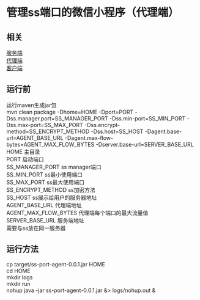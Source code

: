# 管理ss端口的微信小程序（代理端）  
## 相关  
[服务端](https://github.com/hpq86zllw/ss-port-server)  
[代理端](https://github.com/hpq86zllw/ss-port-agent)  
[客户端](https://github.com/hpq86zllw/ss-port-client)  
## 运行前  
运行maven生成jar包  
mvn clean package -Dhome=HOME -Dport=PORT -Dss.manager.port=SS_MANAGER_PORT -Dss.min-port=SS_MIN_PORT -Dss.max-port=SS_MAX_PORT -Dss.encrypt-method=SS_ENCRYPT_METHOD -Dss.host=SS_HOST -Dagent.base-url=AGENT_BASE_URL -Dagent.max-flow-bytes=AGENT_MAX_FLOW_BYTES -Dserver.base-url=SERVER_BASE_URL  
HOME 主目录  
PORT 启动端口  
SS_MANAGER_PORT ss manager端口  
SS_MIN_PORT ss最小使用端口  
SS_MAX_PORT ss最大使用端口  
SS_ENCRYPT_METHOD ss加密方法  
SS_HOST ss展示给用户的服务器地址  
AGENT_BASE_URL 代理端地址  
AGENT_MAX_FLOW_BYTES 代理端每个端口的最大流量值  
SERVER_BASE_URL 服务端地址  
需要与ss放在同一服务器  
## 运行方法  
cp target/ss-port-agent-0.0.1.jar HOME  
cd HOME  
mkdir logs  
mkdir run  
nohup java -jar ss-port-agent-0.0.1.jar &> logs/nohup.out &  